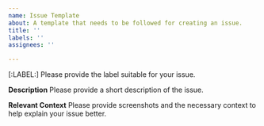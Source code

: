 ```yaml
---
name: Issue Template
about: A template that needs to be followed for creating an issue.
title: ''
labels: ''
assignees: ''

---
```


[:LABEL:]
Please provide the label suitable for your issue.

**Description**
Please provide a short description of the issue. 

**Relevant Context**
Please provide screenshots and the necessary context to help explain your issue better.
